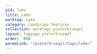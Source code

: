 ```yaml
---
pid: lake
title: Lake
worktag: Lake
category: Landscape features
collection: worktags_pieterbruegel
layout: tagpage_pieterbruegel
order: '096'
permalink: "/pieterbruegel/tags/lake/"
---
```

